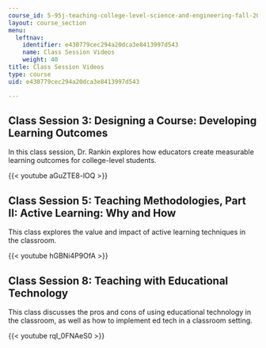 ```yaml
---
course_id: 5-95j-teaching-college-level-science-and-engineering-fall-2015
layout: course_section
menu:
  leftnav:
    identifier: e430779cec294a20dca3e8413997d543
    name: Class Session Videos
    weight: 40
title: Class Session Videos
type: course
uid: e430779cec294a20dca3e8413997d543

---
```


Class Session 3: Designing a Course: Developing Learning Outcomes
-----------------------------------------------------------------

In this class session, Dr. Rankin explores how educators create measurable learning outcomes for college-level students.

{{< youtube aGuZTE8-lOQ >}}

Class Session 5: Teaching Methodologies, Part II: Active Learning: Why and How
------------------------------------------------------------------------------

This class explores the value and impact of active learning techniques in the classroom.

{{< youtube hGBNi4P9OfA >}}

Class Session 8: Teaching with Educational Technology
-----------------------------------------------------

This class discusses the pros and cons of using educational technology in the classroom, as well as how to implement ed tech in a classroom setting.

{{< youtube rqI_0FNAeS0 >}}